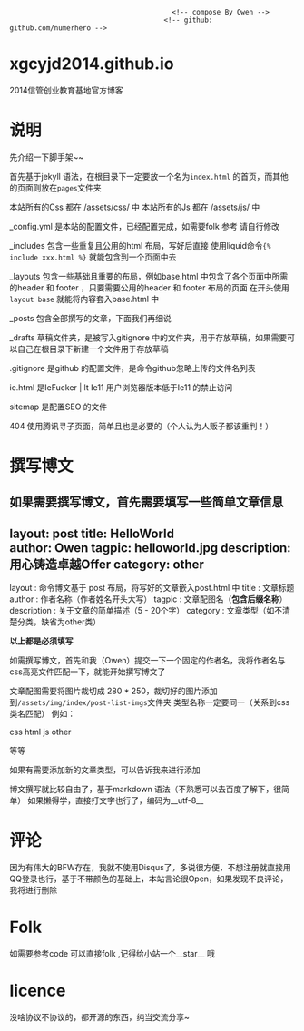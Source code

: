 ﻿											<!-- compose By Owen -->
										  <!-- github: github.com/numerhero -->
# xgcyjd2014.github.io
2014信管创业教育基地官方博客

# 说明

先介绍一下脚手架~~

首先基于jekyll 语法，在根目录下一定要放一个名为`index.html` 的首页，而其他的页面则放在`pages`文件夹

本站所有的Css 都在 /assets/css/ 中
本站所有的Js  都在 /assets/js/  中

_config.yml 是本站的配置文件，已经配置完成，如需要folk 参考 请自行修改

_includes   包含一些重复且公用的html 布局，写好后直接 使用liquid命令`{% include xxx.html %}` 就能包含到一个页面中去

_layouts    包含一些基础且重要的布局，例如base.html 中包含了各个页面中所需的header 和 footer ，只要需要公用的header 和 footer 布局的页面 在开头使用`layout base` 就能将内容套入base.html 中

_posts      包含全部撰写的文章，下面我们再细说

_drafts     草稿文件夹，是被写入gitignore 中的文件夹，用于存放草稿，如果需要可以自己在根目录下新建一个文件用于存放草稿

.gitignore  是github 的配置文件，是命令github忽略上传的文件名列表

ie.html     是IeFucker |  lt Ie11 用户浏览器版本低于Ie11 的禁止访问

sitemap     是配置SEO 的文件

404         使用腾讯寻子页面，简单且也是必要的（个人认为人贩子都该重判！）

# 撰写博文

如果需要撰写博文，首先需要填写一些简单文章信息
---
layout: post
title: HelloWorld  
author: Owen
tagpic: helloworld.jpg
description: 用心铸造卓越Offer
category: other
---

layout      : 命令博文基于 post 布局，将写好的文章嵌入post.html 中
title       : 文章标题
author      : 作者名称（作者姓名开头大写）
tagpic      : 文章配图名（__包含后缀名称__）
description : 关于文章的简单描述（5 - 20个字）
category    : 文章类型（如不清楚分类，缺省为other类）

__以上都是必须填写__

如需撰写博文，首先和我（Owen）提交一下一个固定的作者名，我将作者名与css高亮文件匹配一下，就能开始撰写博文了

文章配图需要将图片裁切成 280 * 250，裁切好的图片添加到`/assets/img/index/post-list-imgs`文件夹
类型名称一定要同一（关系到css类名匹配）
例如：

css
html
js
other

等等

如果有需要添加新的文章类型，可以告诉我来进行添加

博文撰写就比较自由了，基于markdown 语法（不熟悉可以去百度了解下，很简单）
如果懒得学，直接打文字也行了，编码为__utf-8__

# 评论

因为有伟大的BFW存在，我就不使用Disqus了，多说很方便，不想注册就直接用QQ登录也行，基于不带颜色的基础上，本站言论很Open，如果发现不良评论，我将进行删除 

# Folk
如需要参考code 可以直接folk ,记得给小站一个__star__ 哦

# licence

没啥协议不协议的，都开源的东西，纯当交流分享~